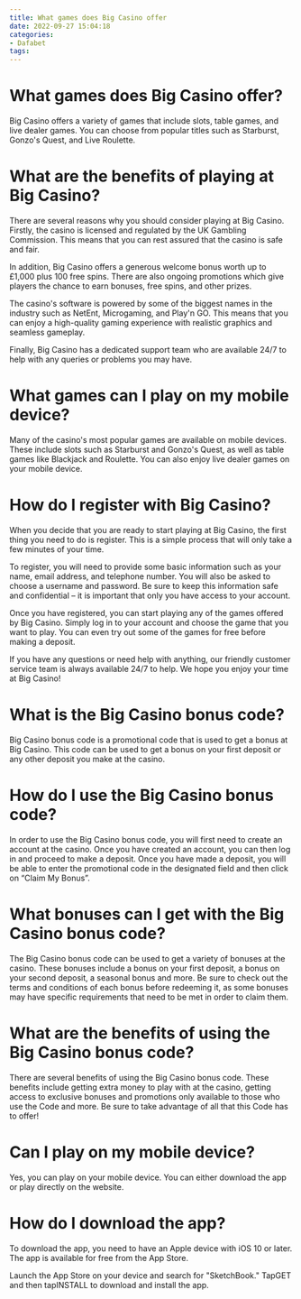 ```yaml
---
title: What games does Big Casino offer
date: 2022-09-27 15:04:18
categories:
- Dafabet
tags:
---
```



#  What games does Big Casino offer?

Big Casino offers a variety of games that include slots, table games, and live dealer games. You can choose from popular titles such as Starburst, Gonzo's Quest, and Live Roulette.

# What are the benefits of playing at Big Casino?

There are several reasons why you should consider playing at Big Casino. Firstly, the casino is licensed and regulated by the UK Gambling Commission. This means that you can rest assured that the casino is safe and fair.

In addition, Big Casino offers a generous welcome bonus worth up to £1,000 plus 100 free spins. There are also ongoing promotions which give players the chance to earn bonuses, free spins, and other prizes.

The casino's software is powered by some of the biggest names in the industry such as NetEnt, Microgaming, and Play'n GO. This means that you can enjoy a high-quality gaming experience with realistic graphics and seamless gameplay.

Finally, Big Casino has a dedicated support team who are available 24/7 to help with any queries or problems you may have.

# What games can I play on my mobile device?

Many of the casino's most popular games are available on mobile devices. These include slots such as Starburst and Gonzo's Quest, as well as table games like Blackjack and Roulette. You can also enjoy live dealer games on your mobile device.

#  How do I register with Big Casino?

When you decide that you are ready to start playing at Big Casino, the first thing you need to do is register. This is a simple process that will only take a few minutes of your time.

To register, you will need to provide some basic information such as your name, email address, and telephone number. You will also be asked to choose a username and password. Be sure to keep this information safe and confidential – it is important that only you have access to your account.

Once you have registered, you can start playing any of the games offered by Big Casino. Simply log in to your account and choose the game that you want to play. You can even try out some of the games for free before making a deposit.

If you have any questions or need help with anything, our friendly customer service team is always available 24/7 to help. We hope you enjoy your time at Big Casino!

#  What is the Big Casino bonus code?

Big Casino bonus code is a promotional code that is used to get a bonus at Big Casino. This code can be used to get a bonus on your first deposit or any other deposit you make at the casino.

# How do I use the Big Casino bonus code?

In order to use the Big Casino bonus code, you will first need to create an account at the casino. Once you have created an account, you can then log in and proceed to make a deposit. Once you have made a deposit, you will be able to enter the promotional code in the designated field and then click on “Claim My Bonus”.

# What bonuses can I get with the Big Casino bonus code?

The Big Casino bonus code can be used to get a variety of bonuses at the casino. These bonuses include a bonus on your first deposit, a bonus on your second deposit, a seasonal bonus and more. Be sure to check out the terms and conditions of each bonus before redeeming it, as some bonuses may have specific requirements that need to be met in order to claim them.

# What are the benefits of using the Big Casino bonus code?

There are several benefits of using the Big Casino bonus code. These benefits include getting extra money to play with at the casino, getting access to exclusive bonuses and promotions only available to those who use the Code and more. Be sure to take advantage of all that this Code has to offer!

#  Can I play on my mobile device?

Yes, you can play on your mobile device. You can either download the app or play directly on the website.

#  How do I download the app?

To download the app, you need to have an Apple device with iOS 10 or later. The app is available for free from the App Store.

Launch the App Store on your device and search for "SketchBook." TapGET and then tapINSTALL to download and install the app.